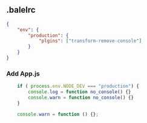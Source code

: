## .balelrc

```json
{
    "env": {
        "production": {
            "plgins": ["transform-remove-console"]
        }
    }
}
```

### Add App.js 
```js
    if ( process.env.NODE_DEV === "production") {
        console.log = function no_console() {}
        console.warn = function no_console() {}
    }
```

```js
    console.warn = function () {};
```